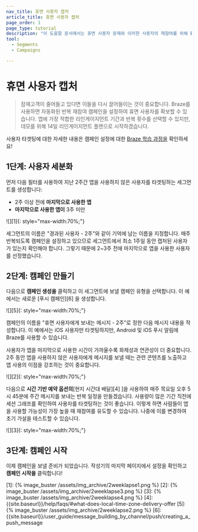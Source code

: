 ```yaml
---
nav_title: 휴면 사용자 캡처
article_title: 휴면 사용자 캡처
page_order: 1
page_type: tutorial
description: "이 도움말 문서에서는 휴면 사용자 문제와 이러한 사용자의 재참여를 위해 Braze 캠페인을 효과적으로 사용하는 방법에 대해 설명합니다."
tool:
  - Segments
  - Campaigns

---
```


# 휴면 사용자 캡처

> 잠재고객이 줄어들고 있다면 이들을 다시 끌어들이는 것이 중요합니다. Braze를 사용하면 자동화된 반복 재참여 캠페인을 설정하여 휴면 사용자를 확보할 수 있습니다. 앱에 가장 적합한 리인게이지먼트 기간과 반복 횟수를 선택할 수 있지만, 데모를 위해 14일 리인게이지먼트 플랜으로 시작하겠습니다.

사용자 타겟팅에 대한 자세한 내용은 캠페인 설정에 대한 [Braze 학습 과정을](https://learning.braze.com/campaign-setup-delivery-targeting-conversions) 확인하세요!

## 1단계: 사용자 세분화

먼저 다음 필터를 사용하여 지난 2주간 앱을 사용하지 않은 사용자를 타겟팅하는 세그먼트를 생성합니다:

- 2주 이상 전에 **마지막으로 사용한 앱** 
- **마지막으로 사용한 앱이** 3주 미만

![][1]{: style="max-width:70%;"}

세그먼트의 이름은 "경과된 사용자 - 2주"와 같이 기억에 남는 이름을 지정합니다. 매주 반복되도록 캠페인을 설정하고 있으므로 세그먼트에서 최소 1주일 동안 캡처된 사용자가 있는지 확인해야 합니다. 그렇기 때문에 2~3주 전에 마지막으로 앱을 사용한 사용자를 선정했습니다.

## 2단계: 캠페인 만들기

다음으로 **캠페인 생성을** 클릭하고 이 세그먼트에 보낼 캠페인 유형을 선택합니다. 이 예에서는 새로운 \[푸시 캠페인][6] 을 생성합니다.

![][5]{: style="max-width:70%;"}

캠페인의 이름을 "휴면 사용자에게 보내는 메시지 - 2주"로 정한 다음 메시지 내용을 작성합니다. 이 예에서는 iOS 사용자만 타겟팅하지만, Android 및 iOS 푸시 알림에 Braze를 사용할 수 있습니다. 

사용자가 앱을 마지막으로 사용한 시간이 가까울수록 화제성과 연관성이 더 중요합니다. 2주 동안 앱을 사용하지 않은 사용자에게 메시지를 보낼 때는 관련 콘텐츠를 노출하고 앱 사용의 이점을 강조하는 것이 중요합니다.

![][2]{: style="max-width:70%;"}

다음으로 **시간 기반 예약 옵션의**\[현지 시간대 배달][4] ]을 사용하여 매주 목요일 오후 5시 45분에 주간 메시지를 보내는 반복 일정을 만들겠습니다. 사용량이 많은 기간 직전에 세션 그래프를 확인하여 사용자를 타겟팅하는 것이 좋습니다. 이렇게 하면 사람들이 앱을 사용할 가능성이 가장 높을 때 재참여를 유도할 수 있습니다. 나중에 이를 변경하여 초기 가설을 테스트할 수 있습니다.

![][3]{: style="max-width:70%;"}

## 3단계: 캠페인 시작

이제 캠페인을 보낼 준비가 되었습니다. 작성기의 마지막 페이지에서 설정을 확인하고 **캠페인 시작을** 클릭합니다!

[1]: {% image_buster /assets/img_archive/2weeklapse1.png %}
[2]: {% image_buster /assets/img_archive/2weeklapse3.png %}
[3]: {% image_buster /assets/img_archive/2weeklapse4.png %}
[4]: {{site.baseurl}}/help/faqs/#what-does-local-time-zone-delivery-offer
[5]: {% image_buster /assets/img_archive/2weeklapse2.png %}
[6]: {{site.baseurl}}/user_guide/message_building_by_channel/push/creating_a_push_message